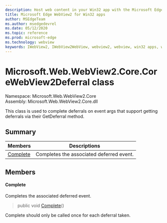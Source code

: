 ```yaml
---
description: Host web content in your Win32 app with the Microsoft Edge WebView2 control
title: Microsoft Edge WebView2 for Win32 apps
author: MSEdgeTeam
ms.author: msedgedevrel
ms.date: 05/12/2020
ms.topic: reference
ms.prod: microsoft-edge
ms.technology: webview
keywords: IWebView2, IWebView2WebView, webview2, webview, win32 apps, win32, edge, ICoreWebView2, ICoreWebView2Controller, browser control, edge html
---
```


# Microsoft.Web.WebView2.Core.CoreWebView2Deferral class 

Namespace: Microsoft.Web.WebView2.Core\
Assembly: Microsoft.Web.WebView2.Core.dll

This class is used to complete deferrals on event args that support getting deferrals via their GetDeferral method.

## Summary

 Members                        | Descriptions
--------------------------------|---------------------------------------------
[Complete](#complete) | Completes the associated deferred event.

## Members

#### Complete 

Completes the associated deferred event.

> public void [Complete](#complete)()

Complete should only be called once for each deferral taken.

